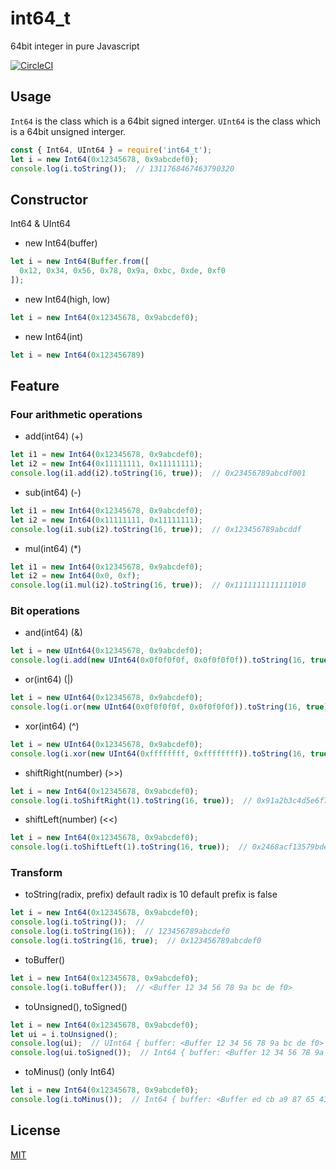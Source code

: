 # int64_t

64bit integer in pure Javascript

[![CircleCI](https://circleci.com/gh/gucchisk/int64_t.svg?style=svg)](https://circleci.com/gh/gucchisk/int64_t)

## Usage

`Int64` is the class which is a 64bit signed interger.
`UInt64` is the class which is a 64bit unsigned interger.

```js
const { Int64, UInt64 } = require('int64_t');
let i = new Int64(0x12345678, 0x9abcdef0);
console.log(i.toString());  // 1311768467463790320
```

## Constructor
Int64 & UInt64

* new Int64(buffer)
```js
let i = new Int64(Buffer.from([
  0x12, 0x34, 0x56, 0x78, 0x9a, 0xbc, 0xde, 0xf0
]);
```

* new Int64(high, low)
```js
let i = new Int64(0x12345678, 0x9abcdef0);
```

* new Int64(int)
```js
let i = new Int64(0x123456789)
```

## Feature

### Four arithmetic operations

* add(int64) (+)
```js
let i1 = new Int64(0x12345678, 0x9abcdef0);
let i2 = new Int64(0x11111111, 0x11111111);
console.log(i1.add(i2).toString(16, true));  // 0x23456789abcdf001
```

* sub(int64) (-)
```js
let i1 = new Int64(0x12345678, 0x9abcdef0);
let i2 = new Int64(0x11111111, 0x11111111);
console.log(i1.sub(i2).toString(16, true));  // 0x123456789abcddf
```

* mul(int64) (*)
```js
let i1 = new Int64(0x12345678, 0x9abcdef0);
let i2 = new Int64(0x0, 0xf);
console.log(i1.mul(i2).toString(16, true));  // 0x1111111111111010
```

### Bit operations

* and(int64) (&)
```js
let i = new UInt64(0x12345678, 0x9abcdef0);
console.log(i.add(new UInt64(0x0f0f0f0f, 0x0f0f0f0f)).toString(16, true));  // 0x020406080a0c0e00
```

* or(int64) (|)
```js
let i = new UInt64(0x12345678, 0x9abcdef0);
console.log(i.or(new UInt64(0x0f0f0f0f, 0x0f0f0f0f)).toString(16, true));  // 0x1f3f5f7f9fbfdfff
```

* xor(int64) (^)
```js
let i = new UInt64(0x12345678, 0x9abcdef0);
console.log(i.xor(new UInt64(0xffffffff, 0xffffffff)).toString(16, true));  // 0xedcba9876543210f
```

* shiftRight(number) (>>)
```js
let i = new Int64(0x12345678, 0x9abcdef0);
console.log(i.toShiftRight(1).toString(16, true));  // 0x91a2b3c4d5e6f78
```

* shiftLeft(number) (<<)
```js
let i = new Int64(0x12345678, 0x9abcdef0);
console.log(i.toShiftLeft(1).toString(16, true));  // 0x2468acf13579bde0
```

### Transform

* toString(radix, prefix)
default radix is 10
default prefix is false
```js
let i = new Int64(0x12345678, 0x9abcdef0);
console.log(i.toString());  //
console.log(i.toString(16));  // 123456789abcdef0
console.log(i.toString(16, true);  // 0x123456789abcdef0
```

* toBuffer()
```js
let i = new Int64(0x12345678, 0x9abcdef0);
console.log(i.toBuffer());  // <Buffer 12 34 56 78 9a bc de f0>
```

* toUnsigned(), toSigned()
```js
let i = new Int64(0x12345678, 0x9abcdef0);
let ui = i.toUnsigned();
console.log(ui);  // UInt64 { buffer: <Buffer 12 34 56 78 9a bc de f0> }
console.log(ui.toSigned());  // Int64 { buffer: <Buffer 12 34 56 78 9a bc de f0> }
```

* toMinus() (only Int64)
```js
let i = new Int64(0x12345678, 0x9abcdef0);
console.log(i.toMinus());  // Int64 { buffer: <Buffer ed cb a9 87 65 43 21 10> }
```

## License
[MIT](https://opensource.org/licenses/mit-license.php)
